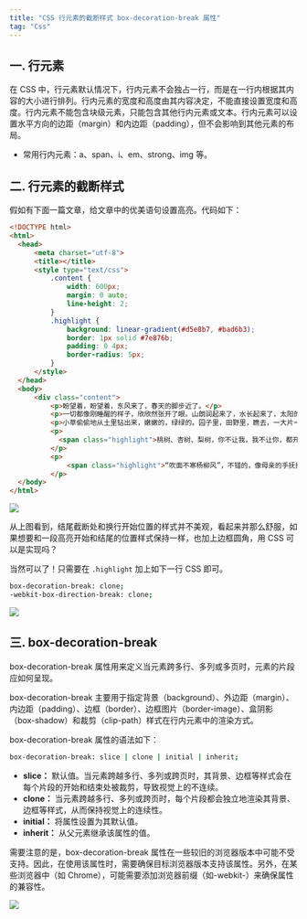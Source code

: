 ```yaml
---
title: "CSS 行元素的截断样式 box-decoration-break 属性"
tag: "Css"
---
```


## 一. 行元素

在 CSS 中，行元素默认情况下，行内元素不会独占一行，而是在一行内根据其内容的大小进行排列。行内元素的宽度和高度由其内容决定，不能直接设置宽度和高度。行内元素不能包含块级元素，只能包含其他行内元素或文本。行内元素可以设置水平方向的边距（margin）和内边距（padding），但不会影响到其他元素的布局。

- 常用行内元素：a、span、i、em、strong、img 等。

## 二. 行元素的截断样式

假如有下面一篇文章，给文章中的优美语句设置高亮。代码如下：

```html
<!DOCTYPE html>
<html>
  <head>
      <meta charset="utf-8">
      <title></title>
      <style type="text/css">
          .content {
              width: 600px;
              margin: 0 auto;
              line-height: 2;
          }
          .highlight {
              background: linear-gradient(#d5e8b7, #bad6b3);
              border: 1px solid #7e876b;
              padding: 0 4px;
              border-radius: 5px;
          }
      </style>
  </head>
  <body>
      <div class="content">
          <p>盼望着，盼望着，东风来了，春天的脚步近了。</p>
          <p>一切都像刚睡醒的样子，欣欣然张开了眼。山朗润起来了，水长起来了，太阳的脸红起来了。</p>
          <p>小草偷偷地从土里钻出来，嫩嫩的，绿绿的。园子里，田野里，瞧去，一大片一大片满是的。坐着，躺着，打两个滚，踢几脚球，赛几趟跑，捉几回迷藏。风轻悄悄的，草绵软软的。</p>
          <p>
            <span class="highlight">桃树、杏树、梨树，你不让我，我不让你，都开满了花赶趟儿。红的像火，粉的像霞，白的像雪。花里带着甜味，闭了眼，树上仿佛已经满是桃儿、杏儿、梨儿。花下成千成百的蜜蜂嗡嗡地闹着，大小的蝴蝶飞来飞去。</span>野花遍地是：杂样儿，有名字的，没名字的，散在花丛里，像眼睛，像星星，还眨呀眨的。
          </p>
          <p>
              <span class="highlight">“吹面不寒杨柳风”，不错的，像母亲的手抚摸着你。风里带来些新翻的泥土的气息，混着青草味，还有各种花的香，都在微微润湿的空气里酝酿。鸟儿将窠巢安在繁花嫩叶当中，高兴起来了，呼朋引伴地卖弄清脆的喉咙，唱出宛转的曲子，与轻风流水应和着。牛背上牧童的短笛，这时候也成天在嘹亮地响。</span>
          </p>
  </body>
</html>
```

<img src="../imgs/93/14.webp" />

从上图看到，结尾截断处和换行开始位置的样式并不美观，看起来并那么舒服，如果想要和一段高亮开始和结尾的位置样式保持一样，也加上边框圆角，用 CSS 可以是实现吗？

当然可以了！只需要在 `.highlight` 加上如下一行 CSS 即可。

```sh
box-decoration-break: clone;
-webkit-box-direction-break: clone;
```

<img src="../imgs/93/15.webp" />

## 三. box-decoration-break

box-decoration-break 属性用来定义当元素跨多行、多列或多页时，元素的片段应如何呈现。

box-decoration-break 主要用于指定背景（background）、外边距（margin）、内边距（padding）、边框（border）、边框图片（border-image）、盒阴影（box-shadow）和裁剪（clip-path）样式在行内元素中的渲染方式。

box-decoration-break 属性的语法如下：

```sh
box-decoration-break: slice | clone | initial | inherit;
```

- **slice：** 默认值。当元素跨越多行、多列或跨页时，其背景、边框等样式会在每个片段的开始和结束处被裁剪，导致视觉上的不连续。
- **clone：** 当元素跨越多行、多列或跨页时，每个片段都会独立地渲染其背景、边框等样式，从而保持视觉上的连续性。
- **initial：** 将属性设置为其默认值。
- **inherit：** 从父元素继承该属性的值。

需要注意的是，box-decoration-break 属性在一些较旧的浏览器版本中可能不受支持。因此，在使用该属性时，需要确保目标浏览器版本支持该属性。另外，在某些浏览器中（如 Chrome），可能需要添加浏览器前缀（如-webkit-）来确保属性的兼容性。

<img src="../imgs/93/16.webp" />
